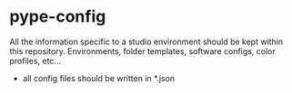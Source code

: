 # pype-config

All the information specific to a studio environment should be kept within this repository. Environments, folder templates, software configs, color profiles, etc...

- all config files should be written in *.json
